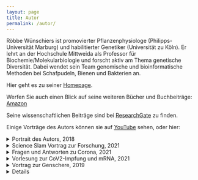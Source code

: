 ```yaml
---
layout: page
title: Autor
permalink: /autor/
---
```


Röbbe Wünschiers ist promovierter Pflanzenphysiologe (Philipps-Universität Marburg) und habilitierter Genetiker (Universität zu Köln). Er lehrt an der Hochschule Mittweida als Professor für Biochemie/Molekularbiologie und forscht aktiv am Thema genetische Diversität. Dabei wendet sein Team genomische und bioinformatische Methoden bei Schafpudeln, Bienen und Bakterien an.

Hier geht es zu seiner [Homepage](https://www.staff.hs-mittweida.de/~wuenschi). 

Werfen Sie auch einen Blick auf seine weiteren Bücher und Buchbeiträge: [Amazon](https://www.amazon.de/R%25C3%25B6bbe-W%25C3%25BCnschiers/e/B001K6M8OY%3Fref=dbs_a_mng_rwt_scns_share)

Seine wissenschaftlichen Beiträge sind bei [ResearchGate](https://www.researchgate.net/profile/Roebbe-Wuenschiers) zu finden.

Einige Vorträge des Autors können sie auf [YouTube](https://www.youtube.com/results?search_query=wünschiers) sehen, oder hier:

<details>
  <summary>Portrait des Autors, 2018</summary>

<div>
  <div style="position:relative;padding-top:56.25%;">
    <iframe src="https://www.youtube.com/embed/AporT6c76DA" frameborder="0" allowfullscreen
      style="position:absolute;top:0;left:0;width:100%;height:100%;max-width:600"></iframe>
  </div>
</div>
<br>
</details>

<details>
  <summary>Science Slam Vortrag zur Forschung, 2021</summary>

<div>
  <div style="position:relative;padding-top:56.25%;">
    <iframe src="https://www.youtube.com/embed/OL33AcXbOLA" frameborder="0" allowfullscreen
      style="position:absolute;top:0;left:0;width:100%;height:100%;max-width:600"></iframe>
  </div>
</div>
<br>
</details>

<details>
  <summary>Fragen und Antworten zu Corona, 2021</summary>

<div>
  <div style="position:relative;padding-top:56.25%;">
    <iframe src="https://www.youtube.com/embed/OGkQOvZ60b0" frameborder="0" allowfullscreen
      style="position:absolute;top:0;left:0;width:100%;height:100%;max-width:600"></iframe>
  </div>
</div>
<br>
</details>

<details>
  <summary>Vorlesung zur CoV2-Impfung und mRNA, 2021</summary>

<div>
  <div style="position:relative;padding-top:56.25%;">
    <iframe src="https://www.youtube.com/embed/OL33AcXbOLA" frameborder="0" allowfullscreen
      style="position:absolute;top:0;left:0;width:100%;height:100%;max-width:600"></iframe>
  </div>
</div>
<br>
</details>

<details>
  <summary>Vortrag zur Genschere, 2019</summary>

  <div>
  <div style="position:relative;padding-top:56.25%;">
    <iframe src="https://www.youtube.com/embed/OL33AcXbOLA" frameborder="0" allowfullscreen
      style="position:absolute;top:0;left:0;width:100%;height:100%;max-width:600"></iframe>
  </div>
</div>
<br>
</details>

<details>

